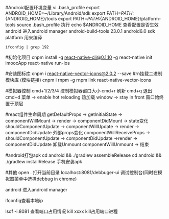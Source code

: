 
#Android配置环境变量
vi .bash_profile
    export ANDROID_HOME=~/Library/Android/sdk
    export PATH=${PATH}:${ANDROID_HOME}/tools
    export PATH=${PATH}:${ANDROID_HOME}/platform-tools
source .bash_profile 执行
echo $ANDROID_HOME 查看配置是否生效
android 进入android manager
    android-build-tools 23.0.1
    android6.0 sdk platform 用来编译

    ifconfig | grep 192

#初始化项目
cnpm install -g react-native-cli@0.1.10 -g
react-native init imoocApp
react-native run-ios

#安装图标库
cnpm i react-native-vector-icons@2.0.2 --save
#rn挂载二进制模块库  (模块链接)
cnpm i rnpm -g
rnpm link react-native-vector-icons




#模拟器控制
cmd+1/2/3/4 控制模拟器窗口大小
cmd+r 刷新
cmd+q 退出
cmd+d 菜单 -> enable hot reloading 热加载
window -> stay in front 窗口始终置于顶层


#react组件生命周期
getDefaultProps -> getInitialState -> componentWillMount -> render -> componentDidMount ->
    state变化 shouldComponentUpdate -> componentWillUpdate -> render -> componentDidUpdate
    外部props变化 componentWillReceiveProps -> shouldComponentUpdate -> componentDidUpdate ->render -> componentDidUpdate
    卸载Unmount componentWillUnmount -> 结束

#android打包apk
cd android && ./gradlew assembleRelease
cd android && ./gradlew installRelease 手机安装apk

#其他
open . 打开当前目录
localhost:8081/debbuger-ui 调试控制台(同时在模拟器菜单中选择debbug in chrome)

android 进入android manager

ifconfig查看本地ip

lsof -i:8081 查看端口占用情况
kill xxxx kill占用端口进程